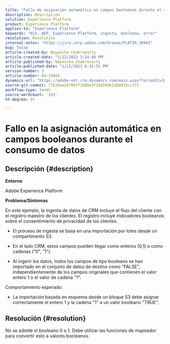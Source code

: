 ```yaml
---
title: "Fallo de asignación automática en campos booleanos durante el consumo de datos"
description: Descripción
solution: Experience Platform
product: Experience Platform
applies-to: "Experience Platform"
keywords: "KCS, AEP, Experience Platform, ingesta, booleano, error"
resolution: Resolution
internal-notes: "https://jira.corp.adobe.com/browse/PLATIR-20943"
bug: false
article-created-by: Nayanika Chakravarty
article-created-date: "1/12/2023 3:54:48 PM"
article-published-by: Nayanika Chakravarty
article-published-date: "1/12/2023 6:32:51 PM"
version-number: 3
article-number: KA-19666
dynamics-url: "https://adobe-ent.crm.dynamics.com/main.aspx?forceUCI=1&pagetype=entityrecord&etn=knowledgearticle&id=ce8ba86c-9192-ed11-aad1-6045bd006c82"
source-git-commit: 7763bae28786ff1b88a3f18d290b1abb933cc371
workflow-type: tm+mt
source-wordcount: '153'
ht-degree: 5%

---
```


# Fallo en la asignación automática en campos booleanos durante el consumo de datos

## Descripción {#description}


<b>Entorno</b>

Adobe Experience Platform

<b>Problema/Síntomas</b>

En este ejemplo, la ingesta de datos de CRM incluye el flujo del cliente con el registro maestro de los clientes. El registro incluye indicadores booleanos sobre el consentimiento de privacidad de los clientes.

- El proceso de ingesta se basa en una importación por lotes desde un compartimento S3.

- En el lado CRM, estos campos pueden llegar como enteros (0,1) o como cadenas (&quot;0&quot;, &quot;1&quot;).

- Al ingerir los datos, todos los campos de tipo booleano se han importado en el conjunto de datos de destino como &quot;FALSE&quot;, independientemente de los campos originales que contienen el valor entero 1 o el valor de cadena &quot;1&quot;.

Comportamiento esperado:

- La importación basada en esquema desde un bloque S3 debe asignar correctamente el entero 1 y la cadena &quot;1&quot; a un valor booleano &quot;TRUE&quot;.




## Resolución {#resolution}


No se admite el booleano 0 o 1. Debe utilizar las funciones de mapeador para convertir esto a valores booleanos.
